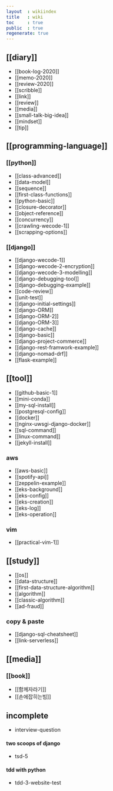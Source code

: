 ```yaml
---
layout  : wikiindex
title   : wiki
toc     : true
public  : true
regenerate: true
---
```


## [[diary]]

* [[book-log-2020]]
* [[memo-2020]]
* [[review-2020]]
* [[scribble]]
* [[link]]
* [[review]]
* [[media]]
* [[small-talk-big-idea]]
* [[mindset]] 
* [[tip]]

## [[programming-language]]

### [[python]]

* [[class-advanced]]
* [[data-model]]
* [[sequence]]
* [[first-class-functions]]
* [[python-basic]]
* [[closure-decorator]]
* [[object-reference]]
* [[concurrency]]
* [[crawling-wecode-1]]
* [[scrapping-options]]

### [[django]]

* [[django-wecode-1]]
* [[django-wecode-2-encryption]]
* [[django-wecode-3-modelling]] 
* [[django-debugging-tool]]
* [[django-debugging-example]]
* [[code-review]]
* [[unit-test]]
* [[django-initial-settings]]
* [[django-ORM]]
* [[django-ORM-2]]
* [[django-ORM-3]]
* [[django-cache]]
* [[django-basic]]
* [[django-project-commerce]]
* [[django-rest-framwork-example]]
* [[django-nomad-drf]]
* [[flask-example]]

## [[tool]]

* [[github-basic-1]]
* [[mini-conda]]
* [[my-sql-install]]
* [[postgresql-config]]
* [[docker]]
* [[nginx-uwsgi-django-docker]]
* [[sql-command]]
* [[linux-command]]
* [[jekyll-install]]

### aws

* [[aws-basic]]
* [[spotify-api]]
* [[zeppelin-example]]
* [[eks-background]]
* [[eks-config]]
* [[eks-creation]]
* [[eks-log]]
* [[eks-operation]] 

### vim

* [[practical-vim-1]]

## [[study]]

* [[os]]
* [[data-structure]] 
* [[first-data-structure-algorithm]]
* [[algorithm]]
* [[classic-algorithm]] 
* [[ad-fraud]]

### copy & paste

* [[django-sql-cheatsheet]]
* [[link-serverless]] 

## [[media]]

### [[book]]

* [[함께자라기]]
* [[손에잡히는빔]]

## incomplete

* interview-question

#### two scoops of django

* tsd-5

#### tdd with python

* tdd-3-website-test
